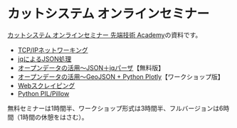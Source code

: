 # カットシステム オンラインセミナー

[カットシステム オンラインセミナー 先端技術 Academy](https://www.cutt.co.jp/lectures/)の資料です。

- [TCP/IPネットワーキング](./TcpIp/README.md)
- [jqによるJSON処理](./Jq/README.md)
- [オープンデータの活用～JSON＋jqパーザ](./OpenData-Jq/README.md)【無料版】
- [オープンデータの活用～GeoJSON + Python Plotly](./OpenData-Plotly/README.md)【ワークショップ版】
- [Webスクレイピング](./Scraping/README.md)
- [Python PIL/Pillow](./Pillow/README.md)

無料セミナーは1時間半、ワークショップ形式は3時間半、フルバージョンは6時間（1時間の休憩をはさむ）。
